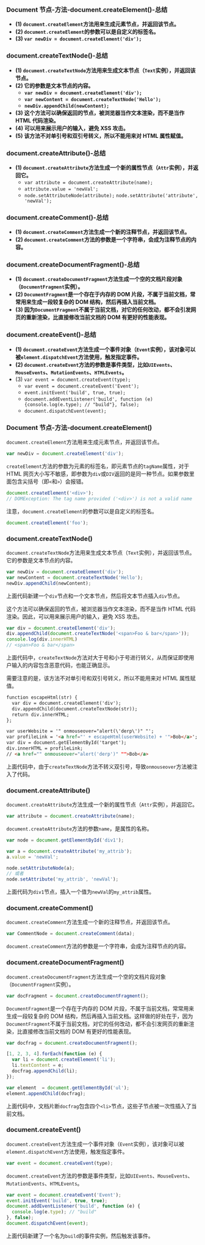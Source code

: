 ### Document 节点-方法-document.createElement()-总结

- **(1) `document.createElement`方法用来生成元素节点，并返回该节点。**
- **(2) `document.createElement`的参数可以是自定义的标签名。**
- **(3) `var newDiv = document.createElement('div');`**

### document.createTextNode()-总结

- **(1) `document.createTextNode`方法用来生成文本节点（`Text`实例），并返回该节点。**
- **(2) 它的参数是文本节点的内容。**
  - **`var newDiv = document.createElement('div');`**
  - **`var newContent = document.createTextNode('Hello');`**
  - **`newDiv.appendChild(newContent);`**
- **(3) 这个方法可以确保返回的节点，被浏览器当作文本渲染，而不是当作 HTML 代码渲染。**
- **(4) 可以用来展示用户的输入，避免 XSS 攻击。**
- **(5) 该方法不对单引号和双引号转义，所以不能用来对 HTML 属性赋值。**

### document.createAttribute()-总结

- **(1) `document.createAttribute`方法生成一个新的属性节点（`Attr`实例），并返回它。**
  - `var attribute = document.createAttribute(name);`
  - `attribute.value = 'newVal';`
  - `node.setAttributeNode(attribute);` `node.setAttribute('attribute', 'newVal');`

### document.createComment()-总结

- **(1) `document.createComment`方法生成一个新的注释节点，并返回该节点。**
- **(2) `document.createComment`方法的参数是一个字符串，会成为注释节点的内容。**

### document.createDocumentFragment()-总结

- **(1) `document.createDocumentFragment`方法生成一个空的文档片段对象（`DocumentFragment`实例）。**
- **(2) `DocumentFragment`是一个存在于内存的 DOM 片段，不属于当前文档，常常用来生成一段较复杂的 DOM 结构，然后再插入当前文档。**
- **(3) 因为`DocumentFragment`不属于当前文档，对它的任何改动，都不会引发网页的重新渲染，比直接修改当前文档的 DOM 有更好的性能表现。**

### document.createEvent()-总结

- **(1) `document.createEvent`方法生成一个事件对象（`Event`实例），该对象可以被`element.dispatchEvent`方法使用，触发指定事件。**
- **(2) `document.createEvent`方法的参数是事件类型，比如`UIEvents`、`MouseEvents`、`MutationEvents`、`HTMLEvents`。**
- (3) `var event = document.createEvent(type);`
  - `var event = document.createEvent('Event');`
  - `event.initEvent('build', true, true);`
  - `document.addEventListener('build', function (e) {console.log(e.type); // "build"}, false);`
  - `document.dispatchEvent(event);`

### Document 节点-方法-document.createElement()

`document.createElement`方法用来生成元素节点，并返回该节点。

```javascript
var newDiv = document.createElement('div');
```

`createElement`方法的参数为元素的标签名，即元素节点的`tagName`属性，对于 HTML 网页大小写不敏感，即参数为`div`或`DIV`返回的是同一种节点。如果参数里面包含尖括号（即`<`和`>`）会报错。

```javascript
document.createElement('<div>');
// DOMException: The tag name provided ('<div>') is not a valid name
```

注意，`document.createElement`的参数可以是自定义的标签名。

```javascript
document.createElement('foo');
```

### document.createTextNode()

`document.createTextNode`方法用来生成文本节点（`Text`实例），并返回该节点。它的参数是文本节点的内容。

```javascript
var newDiv = document.createElement('div');
var newContent = document.createTextNode('Hello');
newDiv.appendChild(newContent);
```

上面代码新建一个`div`节点和一个文本节点，然后将文本节点插入`div`节点。

这个方法可以确保返回的节点，被浏览器当作文本渲染，而不是当作 HTML 代码渲染。因此，可以用来展示用户的输入，避免 XSS 攻击。

```javascript
var div = document.createElement('div');
div.appendChild(document.createTextNode('<span>Foo & bar</span>'));
console.log(div.innerHTML)
// <span>Foo & bar</span>
```

上面代码中，`createTextNode`方法对大于号和小于号进行转义，从而保证即使用户输入的内容包含恶意代码，也能正确显示。

需要注意的是，该方法不对单引号和双引号转义，所以不能用来对 HTML 属性赋值。

```html
function escapeHtml(str) {
  var div = document.createElement('div');
  div.appendChild(document.createTextNode(str));
  return div.innerHTML;
};

var userWebsite = '" onmouseover="alert(\'derp\')" "';
var profileLink = '<a href="' + escapeHtml(userWebsite) + '">Bob</a>';
var div = document.getElementById('target');
div.innerHTML = profileLink;
// <a href="" onmouseover="alert('derp')" "">Bob</a>
```

上面代码中，由于`createTextNode`方法不转义双引号，导致`onmouseover`方法被注入了代码。

### document.createAttribute()

`document.createAttribute`方法生成一个新的属性节点（`Attr`实例），并返回它。

```javascript
var attribute = document.createAttribute(name);
```

`document.createAttribute`方法的参数`name`，是属性的名称。

```javascript
var node = document.getElementById('div1');

var a = document.createAttribute('my_attrib');
a.value = 'newVal';

node.setAttributeNode(a);
// 或者
node.setAttribute('my_attrib', 'newVal');
```

上面代码为`div1`节点，插入一个值为`newVal`的`my_attrib`属性。

### document.createComment()

`document.createComment`方法生成一个新的注释节点，并返回该节点。

```javascript
var CommentNode = document.createComment(data);
```

`document.createComment`方法的参数是一个字符串，会成为注释节点的内容。

### document.createDocumentFragment()

`document.createDocumentFragment`方法生成一个空的文档片段对象（`DocumentFragment`实例）。

```javascript
var docFragment = document.createDocumentFragment();
```

`DocumentFragment`是一个存在于内存的 DOM 片段，不属于当前文档，常常用来生成一段较复杂的 DOM 结构，然后再插入当前文档。这样做的好处在于，因为`DocumentFragment`不属于当前文档，对它的任何改动，都不会引发网页的重新渲染，比直接修改当前文档的 DOM 有更好的性能表现。

```javascript
var docfrag = document.createDocumentFragment();

[1, 2, 3, 4].forEach(function (e) {
  var li = document.createElement('li');
  li.textContent = e;
  docfrag.appendChild(li);
});

var element  = document.getElementById('ul');
element.appendChild(docfrag);
```

上面代码中，文档片断`docfrag`包含四个`<li>`节点，这些子节点被一次性插入了当前文档。

### document.createEvent()

`document.createEvent`方法生成一个事件对象（`Event`实例），该对象可以被`element.dispatchEvent`方法使用，触发指定事件。

```javascript
var event = document.createEvent(type);
```

`document.createEvent`方法的参数是事件类型，比如`UIEvents`、`MouseEvents`、`MutationEvents`、`HTMLEvents`。

```javascript
var event = document.createEvent('Event');
event.initEvent('build', true, true);
document.addEventListener('build', function (e) {
  console.log(e.type); // "build"
}, false);
document.dispatchEvent(event);
```

上面代码新建了一个名为`build`的事件实例，然后触发该事件。
